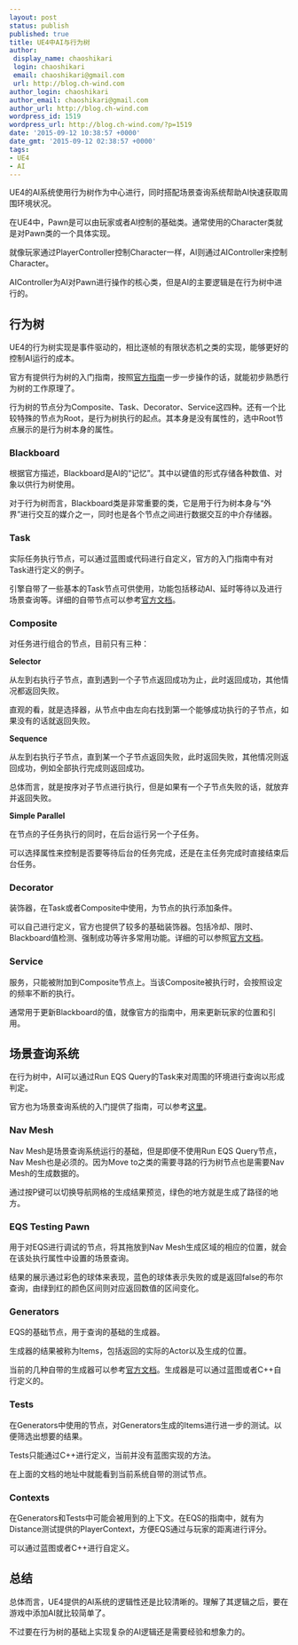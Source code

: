 ```yaml
---
layout: post
status: publish
published: true
title: UE4中AI与行为树
author:
 display_name: chaoshikari
 login: chaoshikari
 email: chaoshikari@gmail.com
 url: http://blog.ch-wind.com
author_login: chaoshikari
author_email: chaoshikari@gmail.com
author_url: http://blog.ch-wind.com
wordpress_id: 1519
wordpress_url: http://blog.ch-wind.com/?p=1519
date: '2015-09-12 10:38:57 +0000'
date_gmt: '2015-09-12 02:38:57 +0000'
tags:
- UE4
- AI
---
```

UE4的AI系统使用行为树作为中心进行，同时搭配场景查询系统帮助AI快速获取周围环境状况。


在UE4中，Pawn是可以由玩家或者AI控制的基础类。通常使用的Character类就是对Pawn类的一个具体实现。


就像玩家通过PlayerController控制Character一样，AI则通过AIController来控制Character。


AIController为AI对Pawn进行操作的核心类，但是AI的主要逻辑是在行为树中进行的。


## 行为树


UE4的行为树实现是事件驱动的，相比逐帧的有限状态机之类的实现，能够更好的控制AI运行的成本。


官方有提供行为树的入门指南，按照[官方指南](https://docs.unrealengine.com/latest/CHN/Engine/AI/BehaviorTrees/QuickStart/index.html)一步一步操作的话，就能初步熟悉行为树的工作原理了。


行为树的节点分为Composite、Task、Decorator、Service这四种。还有一个比较特殊的节点为Root，是行为树执行的起点。其本身是没有属性的，选中Root节点展示的是行为树本身的属性。


### Blackboard


根据官方描述，Blackboard是AI的“记忆”。其中以键值的形式存储各种数值、对象以供行为树使用。


对于行为树而言，Blackboard类是非常重要的类，它是用于行为树本身与“外界”进行交互的媒介之一，同时也是各个节点之间进行数据交互的中介存储器。


### Task


实际任务执行节点，可以通过蓝图或代码进行自定义，官方的入门指南中有对Task进行定义的例子。


引擎自带了一些基本的Task节点可供使用，功能包括移动AI、延时等待以及进行场景查询等。详细的自带节点可以参考[官方文档](https://docs.unrealengine.com/latest/CHN/Engine/AI/BehaviorTrees/NodeReference/Tasks/index.html)。


### Composite


对任务进行组合的节点，目前只有三种：


**Selector**


从左到右执行子节点，直到遇到一个子节点返回成功为止，此时返回成功，其他情况都返回失败。


直观的看，就是选择器，从节点中由左向右找到第一个能够成功执行的子节点，如果没有的话就返回失败。


**Sequence**


从左到右执行子节点，直到某一个子节点返回失败，此时返回失败，其他情况则返回成功，例如全部执行完成则返回成功。


总体而言，就是按序对子节点进行执行，但是如果有一个子节点失败的话，就放弃并返回失败。


**Simple Parallel**


在节点的子任务执行的同时，在后台运行另一个子任务。


可以选择属性来控制是否要等待后台的任务完成，还是在主任务完成时直接结束后台任务。


### Decorator


装饰器，在Task或者Composite中使用，为节点的执行添加条件。


可以自己进行定义，官方也提供了较多的基础装饰器。包括冷却、限时、Blackboard值检测、强制成功等许多常用功能。详细的可以参照[官方文档](https://docs.unrealengine.com/latest/CHN/Engine/AI/BehaviorTrees/NodeReference/Decorators/index.html)。


### Service


服务，只能被附加到Composite节点上。当该Composite被执行时，会按照设定的频率不断的执行。


通常用于更新Blackboard的值，就像官方的指南中，用来更新玩家的位置和引用。


## 场景查询系统


在行为树中，AI可以通过Run EQS Query的Task来对周围的环境进行查询以形成判定。


官方也为场景查询系统的入门提供了指南，可以参考[这里](https://docs.unrealengine.com/latest/CHN/Engine/AI/EnvironmentQuerySystem/QuickStart/index.html)。


### Nav Mesh


Nav Mesh是场景查询系统运行的基础，但是即便不使用Run EQS Query节点，Nav Mesh也是必须的。因为Move to之类的需要寻路的行为树节点也是需要Nav Mesh的生成数据的。


通过按P键可以切换导航网格的生成结果预览，绿色的地方就是生成了路径的地方。


### EQS Testing Pawn


用于对EQS进行调试的节点，将其拖放到Nav Mesh生成区域的相应的位置，就会在该处执行属性中设置的场景查询。


结果的展示通过彩色的球体来表现，蓝色的球体表示失败的或是返回false的布尔查询，由绿到红的颜色区间则对应返回数值的区间变化。


### Generators


EQS的基础节点，用于查询的基础的生成器。


生成器的结果被称为Items，包括返回的实际的Actor以及生成的位置。


当前的几种自带的生成器可以参考[官方文档](https://docs.unrealengine.com/latest/CHN/Engine/AI/EnvironmentQuerySystem/NodeReference/index.html#generators)。生成器是可以通过蓝图或者C++自行定义的。


### Tests


在Generators中使用的节点，对Generators生成的Items进行进一步的测试。以便筛选出想要的结果。


Tests只能通过C++进行定义，当前并没有蓝图实现的方法。


在上面的文档的地址中就能看到当前系统自带的测试节点。


### Contexts


在Generators和Tests中可能会被用到的上下文。在EQS的指南中，就有为Distance测试提供的PlayerContext，方便EQS通过与玩家的距离进行评分。


可以通过蓝图或者C++进行自定义。


## 总结


总体而言，UE4提供的AI系统的逻辑性还是比较清晰的。理解了其逻辑之后，要在游戏中添加AI就比较简单了。


不过要在行为树的基础上实现复杂的AI逻辑还是需要经验和想象力的。


